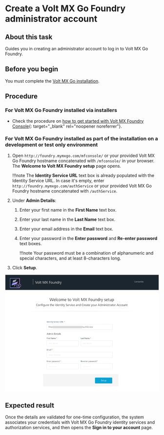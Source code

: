 # Create a Volt MX Go Foundry administrator account

## About this task

Guides you in creating an administrator account to log in to Volt MX Go Foundry.

## Before you begin

You must complete the [Volt MX Go installation](../tutorials/installation.md). 

## Procedure

### For Volt MX Go Foundry installed via installers

- Check the procedure on [how to get started with Volt MX Foundry Console](https://opensource.hcltechsw.com/volt-mx-docs/95/docs/documentation/Foundry/voltmx_foundry_user_guide/Content/How_to_access_VoltMX_Foundry_Portal_on-Prem.html){: target="_blank" rel="noopener noreferrer"}.

### For Volt MX Go Foundry installed as part of the installation on a development or test only environment

1. Open `http://foundry.mymxgo.com/mfconsole/` or your provided Volt MX Go Foundry hostname concatenated with `/mfconsole/` in your browser. The **Welcome to Volt MX Foundry setup** page opens.

    !!!note
        The **Identity Service URL** text box is already populated with the Identity Service URL. In case it's empty, enter `http://foundry.mymxgo.com/authService` or your provided Volt MX Go Foundry hostname concatenated with `/authService`.

2. Under **Admin Details**: 

    1. Enter your first name in the **First Name** text box. 
    2. Enter your last name in the **Last Name** text box.
    3. Enter your email address in the **Email** text box. 
    4. Enter your password in the **Enter password** and **Re-enter password** text boxes.

        !!!note
            Your password must be a combination of alphanumeric and special characters, and at least 8-characters long. 

3. Click **Setup**.

![Welcome to Volt MX Foundry setup](../assets/images/Foundryaccountsetup.png)

## Expected result

Once the details are validated for one-time configuration, the system associates your credentials with Volt MX Go Foundry identity services and authorization services, and then opens the **Sign in to your account** page. 
